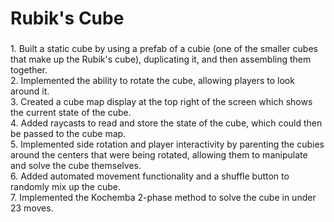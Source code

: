 <h1 align="left">Rubik's Cube</h1>

###

<p align="left">1. Built a static cube by using a prefab of a cubie (one of the smaller cubes that make up the Rubik's cube), duplicating it, and then assembling them together.<br>2. Implemented the ability to rotate the cube, allowing players to look around it.<br>3. Created a cube map display at the top right of the screen which shows the current state of the cube.<br>4. Added raycasts to read and store the state of the cube, which could then be passed to the cube map.<br>5. Implemented side rotation and player interactivity by parenting the cubies around the centers that were being rotated, allowing them to manipulate and solve the cube themselves.<br>6. Added automated movement functionality and a shuffle button to randomly mix up the cube.<br>7. Implemented the Kochemba 2-phase method to solve the cube in under 23 moves.</p>

###
